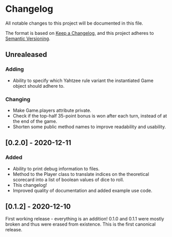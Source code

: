 # Changelog
All notable changes to this project will be documented in this file.

The format is based on [Keep a Changelog](https://keepachangelog.com/en/1.0.0/),
and this project adheres to [Semantic Versioning](https://semver.org/spec/v2.0.0.html).

## Unrealeased
### Adding
- Ability to specify which Yahtzee rule variant the instantiated Game object should adhere to.

### Changing
- Make Game.players attribute private.
- Check if the top-half 35-point bonus is won after each turn, instead of at the end of the game.
- Shorten some public method names to improve readability and usability. 

## [0.2.0] - 2020-12-11
### Added
- Ability to print debug information to files.
- Method to the Player class to translate indices on the theoretical scorecard into a list of boolean values of dice to roll.
- This changelog!
- Improved quality of documentation and added example use code.

## [0.1.2] - 2020-12-10
First working release - everything is an addition! 0.1.0 and 0.1.1 were mostly broken and thus were erased from existence. This is the first canonical release.